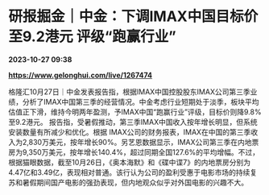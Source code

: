 # 研报掘金｜中金：下调IMAX中国目标价至9.2港元 评级“跑赢行业”

**2023-10-27 09:38**

**https://www.gelonghui.com/live/1267474**

格隆汇10月27日｜中金发表报告指，根据IMAX中国控股股东IMAX公司第三季业绩，分析了IMAX中国第三季的经营情况。中金考虑行业短期处于淡季，板块平均估值正下滑，维持今明两年盈测，予IMAX中国“跑赢行业”评级，目标价则降9.8%至9.2港元。 报告指，受暑假推动，第三季IMAX中国收入按年增长明显，但系统安装数量有所减少和优化。根据 IMAX公司的财务报表，IMAX在中国的第三季收入为2,830万美元，按年增长90%。另艺恩数据显示，IMAX公司第三季在内地票房为9,350万美元，按年增长140.4%，超过同期全国127.6%的平均增幅。不过，根据猫眼数据，截至10月26日，《奥本海默》和《碟中谍7》的内地票房分别为4.47亿和3.49亿，表现相对普通。该行认为公司的盈利受惠于电影市场的持续复苏和暑假期间国产电影的强劲表现，但内地观众似乎对外国电影的兴趣不大。